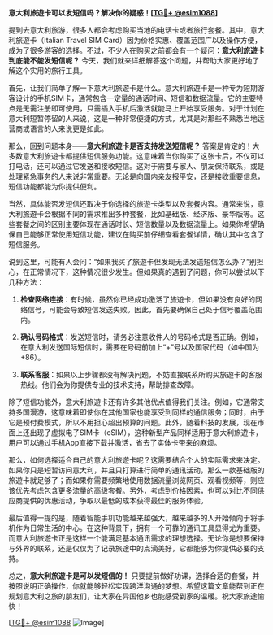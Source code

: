 **意大利旅遊卡可以发短信吗？解决你的疑惑！[[TG💪+ @esim1088](https://t.me/s/esim1088)]**

提到去意大利旅游，很多人都会考虑购买当地的电话卡或者旅行套餐。其中，意大利旅遊卡（Italian Travel SIM Card）因为价格实惠、覆盖范围广以及操作方便，成为了很多游客的选择。不过，不少人在购买之前都会有一个疑问：**意大利旅遊卡到底能不能发短信呢？** 今天，我们就来详细解答这个问题，并帮助大家更好地了解这个实用的旅行工具。

首先，让我们简单了解一下意大利旅遊卡是什么。意大利旅遊卡是一种专为短期游客设计的手机SIM卡，通常包含一定量的通话时间、短信和数据流量。它的主要特点是无需注册即可使用，只需插入手机后激活就能马上开始享受服务。对于计划在意大利短暂停留的人来说，这是一种非常便捷的方式，尤其是对那些不熟悉当地运营商或语言的人来说更是如此。

那么，回到问题本身——**意大利旅遊卡是否支持发送短信呢？** 答案是肯定的！大多数意大利旅遊卡都提供短信服务功能。这意味着当你购买了这张卡后，不仅可以打电话，还可以通过它发送和接收短信。这对于需要与家人、朋友保持联系，或是处理紧急事务的人来说非常重要。无论是向国内亲友报平安，还是接收重要信息，短信功能都能为你提供便利。

当然，具体能否发短信还取决于你选择的旅遊卡类型以及套餐内容。通常来说，意大利旅遊卡会根据不同的需求推出多种套餐，比如基础版、经济版、豪华版等。这些套餐之间的区别主要体现在通话时长、短信数量以及数据流量上。如果你希望确保自己能够正常使用短信功能，建议在购买前仔细查看套餐详情，确认其中包含了短信服务。

说到这里，可能有人会问：“如果我买了旅遊卡但发现无法发送短信怎么办？”别担心，在正常情况下，这种情况很少发生。但如果真的遇到了问题，你可以尝试以下几种方法：

1. **检查网络连接**：有时候，虽然你已经成功激活了旅遊卡，但如果没有良好的网络信号，可能会导致短信发送失败。因此，首先要确保自己处于信号覆盖范围内。
   
2. **确认号码格式**：发送短信时，请务必注意收件人的号码格式是否正确。例如，在意大利发送国际短信时，需要在号码前加上“+”号以及国家代码（如中国为+86）。

3. **联系客服**：如果以上步骤都没有解决问题，不妨直接联系所购买旅遊卡的客服热线。他们会为你提供专业的技术支持，帮助排查故障。

除了短信功能外，意大利旅遊卡还有许多其他优点值得我们关注。例如，它通常支持多国漫游，这意味着即使你在其他国家也能享受到同样的通信服务；同时，由于它是预付费模式，所以不用担心超出预算的问题。此外，随着科技的发展，现在市面上还出现了虚拟电子SIM卡（eSIM），这种新型产品同样适用于意大利旅遊卡，用户可以通过手机App直接下载并激活，省去了实体卡带来的麻烦。

那么，如何选择适合自己的意大利旅遊卡呢？这需要结合个人的实际需求来决定。如果你只是短暂访问意大利，并且只打算进行简单的通讯活动，那么一款基础版的旅遊卡就足够了；而如果你需要频繁地使用数据流量浏览网页、观看视频等，则应该优先考虑包含更多流量的高级套餐。另外，考虑到价格因素，也可以对比不同供应商提供的优惠活动，争取以最低的成本获得最佳的服务体验。

最后值得一提的是，随着智能手机功能越来越强大，越来越多的人开始倾向于将手机作为日常生活的中心。在这种背景下，拥有一个可靠的通讯工具显得尤为重要。而意大利旅遊卡正是这样一个能满足基本通讯需求的理想选择。无论你是想要保持与外界的联系，还是仅仅为了记录旅途中的点滴美好，它都能够为你提供必要的支持。

总之，**意大利旅遊卡是可以发短信的！** 只要提前做好功课，选择合适的套餐，并按照说明正确操作，你就能够轻松实现跨洋沟通的梦想。希望这篇文章能帮到正在规划意大利之旅的朋友们，让大家在异国他乡也能感受到家的温暖。祝大家旅途愉快！

[[TG💪+ @esim1088](https://t.me/s/esim1088) ![Image](https://i.postimg.cc/4NQfJmqS/Snipaste-2025-05-13-00-14-12.png)]
